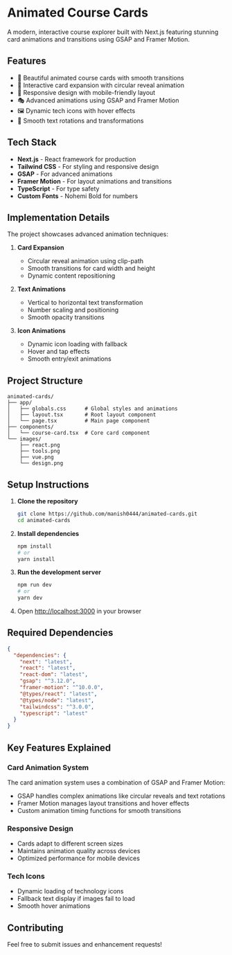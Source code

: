 # Animated Course Cards

A modern, interactive course explorer built with Next.js featuring stunning card animations and transitions using GSAP and Framer Motion.

## Features

- 🎨 Beautiful animated course cards with smooth transitions
- 🔄 Interactive card expansion with circular reveal animation
- 📱 Responsive design with mobile-friendly layout
- 🎭 Advanced animations using GSAP and Framer Motion
- 🖼️ Dynamic tech icons with hover effects
- 🎯 Smooth text rotations and transformations

## Tech Stack

- **Next.js** - React framework for production
- **Tailwind CSS** - For styling and responsive design
- **GSAP** - For advanced animations
- **Framer Motion** - For layout animations and transitions
- **TypeScript** - For type safety
- **Custom Fonts** - Nohemi Bold for numbers

## Implementation Details

The project showcases advanced animation techniques:

1. **Card Expansion**
   - Circular reveal animation using clip-path
   - Smooth transitions for card width and height
   - Dynamic content repositioning

2. **Text Animations**
   - Vertical to horizontal text transformation
   - Number scaling and positioning
   - Smooth opacity transitions

3. **Icon Animations**
   - Dynamic icon loading with fallback
   - Hover and tap effects
   - Smooth entry/exit animations

## Project Structure

```
animated-cards/
├── app/
│   ├── globals.css      # Global styles and animations
│   ├── layout.tsx       # Root layout component
│   └── page.tsx         # Main page component
├── components/
│   └── course-card.tsx  # Core card component
└── images/
    ├── react.png
    ├── tools.png
    ├── vue.png
    └── design.png
```

## Setup Instructions

1. **Clone the repository**
   ```bash
   git clone https://github.com/manish0444/animated-cards.git
   cd animated-cards
   ```

2. **Install dependencies**
   ```bash
   npm install
   # or
   yarn install
   ```

3. **Run the development server**
   ```bash
   npm run dev
   # or
   yarn dev
   ```

4. Open [http://localhost:3000](http://localhost:3000) in your browser

## Required Dependencies

```json
{
  "dependencies": {
    "next": "latest",
    "react": "latest",
    "react-dom": "latest",
    "gsap": "^3.12.0",
    "framer-motion": "^10.0.0",
    "@types/react": "latest",
    "@types/node": "latest",
    "tailwindcss": "^3.0.0",
    "typescript": "latest"
  }
}
```

## Key Features Explained

### Card Animation System
The card animation system uses a combination of GSAP and Framer Motion:
- GSAP handles complex animations like circular reveals and text rotations
- Framer Motion manages layout transitions and hover effects
- Custom animation timing functions for smooth transitions

### Responsive Design
- Cards adapt to different screen sizes
- Maintains animation quality across devices
- Optimized performance for mobile devices

### Tech Icons
- Dynamic loading of technology icons
- Fallback text display if images fail to load
- Smooth hover animations

## Contributing

Feel free to submit issues and enhancement requests!
